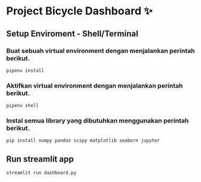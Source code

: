 # Project Bicycle Dashboard ✨

## Setup Enviroment - Shell/Terminal

### Buat sebuah virtual environment dengan menjalankan perintah berikut.
```
pipenv install
```

### Aktifkan virtual environment dengan menjalankan perintah berikut.
```
pipenv shell
```

### Instal semua library yang dibutuhkan menggunakan perintah berikut.
```
pip install numpy pandas scipy matplotlib seaborn jupyter
```

## Run streamlit app
```
streamlit run dashboard.py
```
